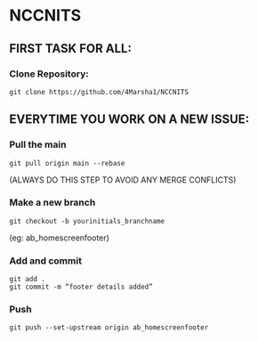 # NCCNITS


## FIRST TASK FOR ALL: 

### Clone Repository: 
```
git clone https://github.com/4Marsha1/NCCNITS 
```


## EVERYTIME YOU WORK ON A NEW ISSUE:

### Pull the main
```
git pull origin main --rebase
```
(ALWAYS DO THIS STEP TO AVOID ANY MERGE CONFLICTS)

### Make a new branch
```
git checkout -b yourinitials_branchname
```
(eg: ab_homescreenfooter)

### Add and commit
```
git add .
git commit -m “footer details added”
```

### Push
```
git push --set-upstream origin ab_homescreenfooter
```

